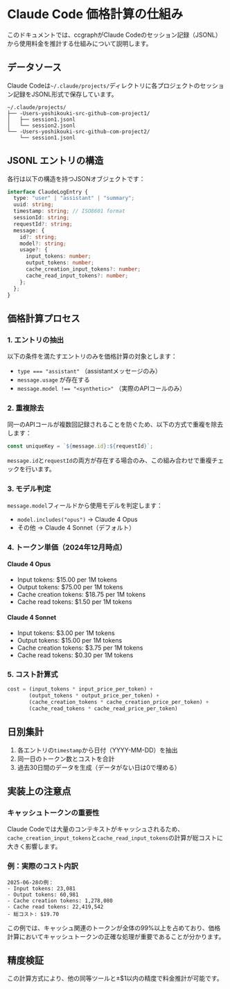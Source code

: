 # Claude Code 価格計算の仕組み

このドキュメントでは、ccgraphがClaude Codeのセッション記録（JSONL）から使用料金を推計する仕組みについて説明します。

## データソース

Claude Codeは`~/.claude/projects/`ディレクトリに各プロジェクトのセッション記録をJSONL形式で保存しています。

```
~/.claude/projects/
├── -Users-yoshikouki-src-github-com-project1/
│   ├── session1.jsonl
│   └── session2.jsonl
└── -Users-yoshikouki-src-github-com-project2/
    └── session1.jsonl
```

## JSONL エントリの構造

各行は以下の構造を持つJSONオブジェクトです：

```typescript
interface ClaudeLogEntry {
  type: "user" | "assistant" | "summary";
  uuid: string;
  timestamp: string; // ISO8601 format
  sessionId: string;
  requestId?: string;
  message: {
    id?: string;
    model?: string;
    usage?: {
      input_tokens: number;
      output_tokens: number;
      cache_creation_input_tokens?: number;
      cache_read_input_tokens?: number;
    };
  };
}
```

## 価格計算プロセス

### 1. エントリの抽出

以下の条件を満たすエントリのみを価格計算の対象とします：

- `type === "assistant"` （assistantメッセージのみ）
- `message.usage` が存在する
- `message.model !== "<synthetic>"` （実際のAPIコールのみ）

### 2. 重複除去

同一のAPIコールが複数回記録されることを防ぐため、以下の方式で重複を除去します：

```typescript
const uniqueKey = `${message.id}:${requestId}`;
```

`message.id`と`requestId`の両方が存在する場合のみ、この組み合わせで重複チェックを行います。

### 3. モデル判定

`message.model`フィールドから使用モデルを判定します：

- `model.includes("opus")` → Claude 4 Opus
- その他 → Claude 4 Sonnet（デフォルト）

### 4. トークン単価（2024年12月時点）

#### Claude 4 Opus
- Input tokens: $15.00 per 1M tokens
- Output tokens: $75.00 per 1M tokens  
- Cache creation tokens: $18.75 per 1M tokens
- Cache read tokens: $1.50 per 1M tokens

#### Claude 4 Sonnet
- Input tokens: $3.00 per 1M tokens
- Output tokens: $15.00 per 1M tokens
- Cache creation tokens: $3.75 per 1M tokens
- Cache read tokens: $0.30 per 1M tokens

### 5. コスト計算式

```typescript
cost = (input_tokens * input_price_per_token) +
       (output_tokens * output_price_per_token) +
       (cache_creation_tokens * cache_creation_price_per_token) +
       (cache_read_tokens * cache_read_price_per_token)
```

## 日別集計

1. 各エントリの`timestamp`から日付（YYYY-MM-DD）を抽出
2. 同一日のトークン数とコストを合計
3. 過去30日間のデータを生成（データがない日は0で埋める）

## 実装上の注意点

### キャッシュトークンの重要性

Claude Codeでは大量のコンテキストがキャッシュされるため、`cache_creation_input_tokens`と`cache_read_input_tokens`の計算が総コストに大きく影響します。

### 例：実際のコスト内訳

```
2025-06-28の例：
- Input tokens: 23,081
- Output tokens: 60,981  
- Cache creation tokens: 1,278,080
- Cache read tokens: 22,419,542
- 総コスト: $19.70
```

この例では、キャッシュ関連のトークンが全体の99%以上を占めており、価格計算においてキャッシュトークンの正確な処理が重要であることが分かります。

## 精度検証

この計算方式により、他の同等ツールと±$1以内の精度で料金推計が可能です。